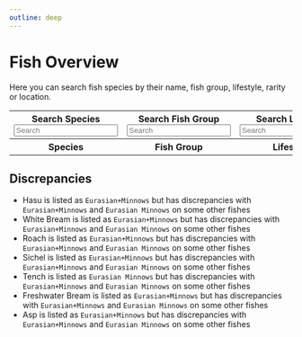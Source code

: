 ```yaml
---
outline: deep
---
```


<script setup>
import { ref } from 'vue'
import { data } from './fish.data.ts'

const searchSpecies = ref("")
const searchFishgroup = ref("")
const searchLifestyle = ref("")
const searchRarity = ref("")
const searchLocation = ref("")

</script>

# Fish Overview
Here you can search fish species by their name, fish group, lifestyle, rarity or location.

<table>
  <tbody>
    <tr>
      <th><div :class="$style.label">Search Species</div> <input :class="$style.inputBox" v-model="searchSpecies" placeholder="Search"/></th>
      <th><div :class="$style.label">Search Fish Group</div> <input :class="$style.inputBox" v-model="searchFishgroup" placeholder="Search"/></th>
      <th><div :class="$style.label">Search Lifestyle</div> <input :class="$style.inputBox" v-model="searchLifestyle" placeholder="Search"/></th>
      <th><div :class="$style.label">Search Rarity</div> <input :class="$style.inputBox" v-model="searchRarity" placeholder="Search"/></th>
      <th><div :class="$style.label">Search Location</div> <input :class="$style.inputBox" v-model="searchLocation" placeholder="Search"/></th>
    </tr>
    <tr>
      <th>Species</th>
      <th>Fish Group</th>
      <th>Lifestyle</th>
      <th>Rarity</th>
      <th>Location</th>
    </tr>
    <template v-for="fish in data">
      <tr v-if="(fish.species.toLowerCase().includes(searchSpecies.toLowerCase()) 
        && fish.fishgroup.toLowerCase().includes(searchFishgroup.toLowerCase())
        && fish.lifestyle.toLowerCase().includes(searchLifestyle.toLowerCase())
        && fish.rarity.toLowerCase().includes(searchRarity.toLowerCase())
        && fish.location.toLowerCase().includes(searchLocation.toLowerCase()))
        || (searchSpecies == '' && searchFishgroup == '' && searchLifestyle == '' && searchRarity == '' && searchLocation == '')">
        <td>{{fish.species}}</td>
        <td>{{fish.fishgroup}}</td>
        <td>{{fish.lifestyle}}</td>
        <td>{{fish.rarity}}</td>
        <td>{{fish.location}}</td>
      </tr>
    </template>
  </tbody>
</table>

## Discrepancies

- Hasu is listed as `Eurasian+Minnows` but has discrepancies with `Eurasian+Minnows` and `Eurasian Minnows` on some other fishes
- White Bream is listed as `Eurasian+Minnows` but has discrepancies with `Eurasian+Minnows` and `Eurasian Minnows` on some other fishes
- Roach is listed as `Eurasian+Minnows` but has discrepancies with `Eurasian+Minnows` and `Eurasian Minnows` on some other fishes
- Sichel is listed as `Eurasian+Minnows` but has discrepancies with `Eurasian+Minnows` and `Eurasian Minnows` on some other fishes
- Tench is listed as `Eurasian Minnows` but has discrepancies with `Eurasian+Minnows` and `Eurasian Minnows` on some other fishes
- Freshwater Bream is listed as `Eurasian+Minnows` but has discrepancies with `Eurasian+Minnows` and `Eurasian Minnows` on some other fishes
- Asp is listed as `Eurasian+Minnows` but has discrepancies with `Eurasian+Minnows` and `Eurasian Minnows` on some other fishes

<style module>
  .inputBox {
    border: 1px solid var(--vp-c-default-1);
    border-radius: 4px;
    padding: .2em .6em;
    width: 90px
  }

    .label {
    font-size: x-small;
  }
</style>